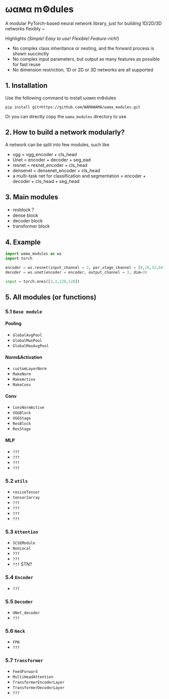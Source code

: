 # ωαмα m⚙️dules 
A modular PyTorch-based neural network library, just for building 1D/2D/3D networks flexibly ~


Highlights (*Simple! Easy to use! Flexible! Feature-rich!*)
 - No complex class inheritance or nesting, and the forward process is shown succinctly
 - No complex input parameters, but output as many features as possible for fast reuse
 - No dimension restriction, 1D or 2D or 3D networks are all supported


## 1. Installation
Use the following command to install ωαмα m⚙️dules 
```
pip install git+https://github.com/WAMAWAMA/wama_modules.git
```

Or you can directly copy the `wama_modules` directory to use


## 2. How to build a network modularly?
A network can be split into few modules, such like
 - vgg = vgg_encoder + cls_head
 - Unet = encoder + decoder + seg_ead
 - resnet = resnet_encoder + cls_head
 - densenet = densenet_encoder + cls_head
 - a multi-task net for classification and segmentation = encoder + decoder + cls_head + seg_head


## 3. Main modules
 - resblock？
 - dense block
 - decoder block
 - transformer block


## 4. Example
```python
import wama_modules as ws
import torch

encoder = ws.resnet(input_channel = 3, per_stage_channel = [8,16,32,64], dim=3)
decoder = ws.unet(encoder = encoder, output_channel = 3, dim=3)

input = torch.ones([3,3,128,128])


```

## 5. All modules (or functions)

### 5.1 `Base module`

#### Pooling
 - `GlobalAvgPool`
 - `GlobalMaxPool`
 - `GlobalMaxAvgPool`

#### Norm&Activation
 - `customLayerNorm`
 - `MakeNorm`
 - `MakeActive`
 - `MakeConv`

#### Conv
 - `ConvNormActive`
 - `VGGBlock`
 - `VGGStage`
 - `ResBlock`
 - `ResStage`


#### MLP
 - `???`
 - `???`
 - `???`
 - `???`


### 5.2 `utils`
 - `resizeTensor`
 - `tensor2array`
 - `???`
 - `???`
 - `???`
 - `???`

### 5.3 `Attention`
 - `SCSEModule`
 - `NonLocal`
 - `???`
 - `???`
 - `???`
STN?

### 5.4 `Encoder`
 - `???`



### 5.5 `Decoder`
 - `UNet_decoder`
 - `???`


### 5.6 `Neck`
 - `FPN`
 - `???`

### 5.7 `Transformer`
 - `FeedForward`
 - `MultiHeadAttention`
 - `TransformerEncoderLayer`
 - `TransformerDecoderLayer`
 - `???`




